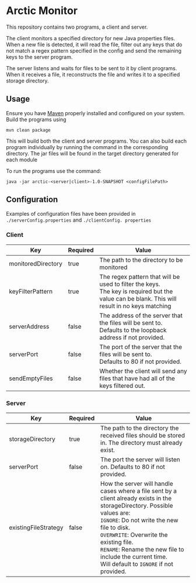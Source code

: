 # Arctic Monitor
This repository contains two programs, a client and server. 

The client monitors a specified directory for new Java
properties files. When a new file is detected, it will read the file, filter out any keys that do not match a regex
pattern specified in the config and send the remaining keys to the server program.

The server listens and waits for files to be sent to it by client programs. When it receives a file, it reconstructs
the file and writes it to a specified storage directory.

## Usage
Ensure you have [Maven](https://maven.apache.org/download.cgi) properly installed and configured on your system.
Build the programs using 

```
mvn clean package
```

This will build both the client and server programs. You can also build each program individually by running the 
command in the corresponding directory. The jar files will be found in the target directory generated for each module

To run the programs use the command:
```shell
java -jar arctic-<server|client>-1.0-SNAPSHOT <configFilePath>
```

## Configuration
Examples of configuration files have been provided in ```./serverConfig.properties``` and ```./clientConfig.
properties```
### Client
| Key                | Required | Value                                                                                                                                             |
|--------------------|----------|---------------------------------------------------------------------------------------------------------------------------------------------------|
| monitoredDirectory | true     | The path to the directory to be monitored                                                                                                         |
| keyFilterPattern   | true     | The regex pattern that will be used to filter the keys. <br/>The key is required but the value can be blank. This will result in no keys matching |
| serverAddress      | false    | The address of the server that the files will be sent to. <br/>Defaults to the loopback address if not provided.                                  |
| serverPort         | false    | The port of the server that the files will be sent to. <br/>Defaults to 80 if not provided.                                                       |
| sendEmptyFiles     | false    | Whether the client will send any files that have had all of the keys filtered out.                                                                |

### Server
| Key                  | Required | Value                                                                                                                                                                                                                                                                                                                                                    |
|----------------------|----------|----------------------------------------------------------------------------------------------------------------------------------------------------------------------------------------------------------------------------------------------------------------------------------------------------------------------------------------------------------|
| storageDirectory     | true     | The path to the directory the received files should be stored in. The directory must already exist.                                                                                                                                                                                                                                                      |
| serverPort           | false    | The port the server will listen on. Defaults to 80 if not provided.                                                                                                                                                                                                                                                                                      |
| existingFileStrategy | false    | How the server will handle cases where a file sent by a client already exists in the storageDirectory. Possible values are: <br/>```IGNORE```: Do not write the new file to disk.<br/>```OVERWRITE```: Overwrite the existing file.<br/>```RENAME```: Rename the new file to include the current time.<br/>Will default to ```IGNORE``` if not provided. |
